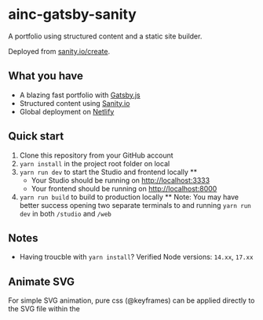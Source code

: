 # ainc-gatsby-sanity

A portfolio using structured content and a static site builder.

Deployed from [sanity.io/create](https://www.sanity.io/create/?template=sanity-io%2Fsanity-template-gatsby-portfolio).

## What you have

- A blazing fast portfolio with [Gatsby.js](https://gatsbyjs.org)
- Structured content using [Sanity.io](https://www.sanity.io)
- Global deployment on [Netlify](https://netlify.com)

## Quick start

1. Clone this repository from your GitHub account
2. `yarn install` in the project root folder on local
3. `yarn run dev` to start the Studio and frontend locally **
   - Your Studio should be running on [http://localhost:3333](http://localhost:3333)
   - Your frontend should be running on [http://localhost:8000](http://localhost:8000)
4. `yarn run build` to build to production locally
** Note: You may have better success opening two separate terminals to and running `yarn run dev` in both `/studio` and `/web`


## Notes
- Having troucble with `yarn install`?
Verified Node versions: `14.xx`, `17.xx`

## Animate SVG
For simple SVG animation, pure css (@keyframes) can be applied directly to the SVG file within the <style> tags but creating a React component for the svg then apply the css styling is recommended for multiple reasons. For more complicated animation, a library is needed. Check this link for a tutorial on using Framer Motion to animate an SVG: (https://www.youtube.com/watch?v=SrmTDrN1lkU)

Note: Grouping SVG is important. This can be done by putting <path> elements that needed to be grouped within the same <g> tags. This can also be done by the design team when exporting the design to SVG file for convenience.


## Workflow to create new documents for production
<details>
<summary>Steps</summary>
<br>

[Import/Export Documentation](https://www.sanity.io/docs/migrating-data)
  - Use `local` machine to create document on your personal tagged dataset [(Commit for reference on how to switch to change tags)](https://github.com/ainc/ainc-gatsby-sanity/commit/83a6e89290f1b83a4fd9d0a0223cc858c05bca8b#:~:text=%3A%20%27beta%27-,graphqlTag,-%3A%20%27beta%27)
  - Export from your tagged dataset, then import into the `dev` dataset using either `--missing` or `--replace` flags [(Documentation)](https://www.sanity.io/docs/importing-data#:~:text=tar.gz%20production-,Protip,-The%20import%20will)
  - In the `dev` dataset, then add content to your new document in the Sanity Dashboard
  -  Then export from the `dev` dataset, and import into the `production` dataset using the `--missing skip` flag (adds any missing data, skips any data with same Id's)
  - Possible have to do `sanity graphql deploy` to update the GraphQL (After adding code in `/documents))
  - Yay you're done... hopefully (Refer to the commands below)

 - - Note: these commands will only transfer the content of the documents, you will still need to add the document code to the `studio/douments` folder

### Confirmed command sequence once a schema is made in your `tagged` dataset
These 2 commands will export from your `tagged` dataset into the `dev` dataset
- `sanity dataset export dev --tag [tagName] ./tagged.tar.gz` (Export from `tagged` dataset)
- `sanity dataset import ./tagged.tar.gz dev --missing skip` (Import into `dev` dataset) this will add all missing data and skip any data with the same id

After this step, you would populate the content in sanity

Then, these 2 commands will import your data from `dev` to `production`
- `sanity dataset export dev ./dev.tar.gz` (Export from `dev` dataset)
Create a backup of `production` dataset (Possible GitHub action)
- `sanity dataset export production ./production.tar.gz` (Export from `production` dataset)

Import from `dev` into `production`
- `sanity dataset import ./dev.tar.gz production --missing skip` (Import into `production` dataset)



<br><br>
</details>
